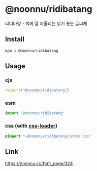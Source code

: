 # @noonnu/ridibatang
리디바탕 - 책에 잘 어울리는 읽기 좋은 글씨체

## Install
```sh
npm i @noonnu/ridibatang
```
## Usage
### cjs
```js
require("@noonnu/ridibatang")
```
### esm
```js
import "@noonnu/ridibatang"
```
### css (with [css-loader](https://github.com/webpack-contrib/css-loader))
```css
@import "~@noonnu/ridibatang/index.css"
```

## Link
https://noonnu.cc/font_page/324